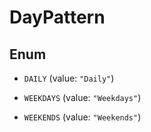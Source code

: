 

# DayPattern

## Enum


* `DAILY` (value: `"Daily"`)

* `WEEKDAYS` (value: `"Weekdays"`)

* `WEEKENDS` (value: `"Weekends"`)



